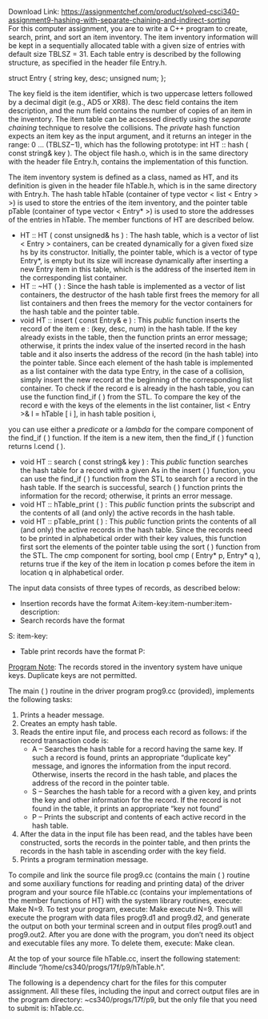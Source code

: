 Download Link: https://assignmentchef.com/product/solved-csci340-assignment9-hashing-with-separate-chaining-and-indirect-sorting
<br>
For this computer assignment, you are to write a C++ program to create, search, print, and sort an item inventory. The item inventory information will be kept in a sequentially allocated table with a given size of entries with default size TBLSZ = 31. Each table entry is described by the following structure, as specified in the header file Entry.h.

struct Entry { string key, desc; unsigned num; };

The key field is the item identifier, which is two uppercase letters followed by a decimal digit (e.g., AD5 or XR8). The desc field contains the item description, and the num field contains the number of copies of an item in the inventory. The item table can be accessed directly using the <em>separate chaining</em> technique to resolve the collisions. The <em>private</em> hash function expects an item key as the input argument, and it returns an integer in the range: 0 … (TBLSZ−1), which has the following prototype: int HT :: hash ( const string&amp; key ). The object file hash.o, which is in the same directory with the header file Entry.h, contains the implementation of this function.

The item inventory system is defined as a class, named as HT, and its definition is given in the header file hTable.h, which is in the same directory with Entry.h. The hash table hTable (container of type vector &lt; list &lt; Entry &gt; &gt;) is used to store the entries of the item inventory, and the pointer table pTable (container of type vector &lt; Entry* &gt;) is used to store the addresses of the entries in hTable. The member functions of HT are described below.

<ul>

 <li>HT :: HT ( const unsigned&amp; hs ) : The hash table, which is a vector of list &lt; Entry &gt; containers, can be created dynamically for a given fixed size hs by its constructor. Initially, the pointer table, which is a vector of type Entry*, is empty but its size will increase dynamically after inserting a new Entry item in this table, which is the address of the inserted item in the corresponding list container.</li>

 <li>HT :: ~HT ( ) : Since the hash table is implemented as a vector of list containers, the destructor of the hash table first frees the memory for all list containers and then frees the memory for the vector containers for the hash table and the pointer table.</li>

 <li>void HT :: insert ( const Entry&amp; e ) : This <em>public</em> function inserts the record of the item e : (key, desc, num) in the hash table. If the key already exists in the table, then the function prints an error message; otherwise, it prints the index value of the inserted record in the hash table and it also inserts the address of the record (in the hash table) into the pointer table. Since each element of the hash table is implemented as a list container with the data type Entry, in the case of a collision, simply insert the new record at the beginning of the corresponding list container. To check if the record e is already in the hash table, you can use the function find_if ( ) from the STL. To compare the key of the record e with the keys of the elements in the list container, list &lt; Entry &gt;&amp; l = hTable [ i ], in hash table position i,</li>

</ul>

you can use either a <em>predicate</em> or a <em>lambda</em> for the compare component of the find_if ( ) function. If the item is a new item, then the find_if ( ) function returns l.cend ( ).

<ul>

 <li>void HT :: search ( const string&amp; key ) : This <em>public</em> function searches the hash table for a record with a given As in the insert ( ) function, you can use the find_if ( ) function from the STL to search for a record in the hash table. If the search is successful, search ( ) function prints the information for the record; otherwise, it prints an error message.</li>

 <li>void HT :: hTable_print ( ) : This <em>public</em> function prints the subscript and the contents of all (and only) the active records in the hash table.</li>

 <li>void HT :: pTable_print ( ) : This <em>public</em> function prints the contents of all (and only) the active records in the hash table. Since the records need to be printed in alphabetical order with their key values, this function first sort the elements of the pointer table using the sort ( ) function from the STL. The cmp component for sorting, bool cmp ( Entry* p, Entry* q ), returns true if the key of the item in location p comes before the item in location q in alphabetical order.</li>

</ul>

The input data consists of three types of records, as described below:

<ul>

 <li>Insertion records have the format A:item-key:item-number:item-description:</li>

 <li>Search records have the format</li>

</ul>

S: item-key:

<ul>

 <li>Table print records have the format P:</li>

</ul>

<u>Program Note</u>: The records stored in the inventory system have unique keys. Duplicate keys are not permitted.

The main ( ) routine in the driver program prog9.cc (provided), implements the following tasks:

<ol>

 <li>Prints a header message.</li>

 <li>Creates an empty hash table.</li>

 <li>Reads the entire input file, and process each record as follows: if the record transaction code is:

  <ul>

   <li>A – Searches the hash table for a record having the same key. If such a record is found, prints an appropriate “duplicate key” message, and ignores the information from the input record. Otherwise, inserts the record in the hash table, and places the address of the record in the pointer table.</li>

   <li>S – Searches the hash table for a record with a given key, and prints the key and other information for the record. If the record is not found in the table, it prints an appropriate “key not found”</li>

   <li>P – Prints the subscript and contents of each active record in the hash table.</li>

  </ul></li>

 <li>After the data in the input file has been read, and the tables have been constructed, sorts the records in the pointer table, and then prints the records in the hash table in ascending order with the key field.</li>

 <li>Prints a program termination message.</li>

</ol>




To compile and link the source file prog9.cc (contains the main ( ) routine and some auxiliary functions for reading and printing data) of the driver program and your source file hTable.cc (contains your implementations of the member functions of HT) with the system library routines, execute: Make N=9. To test your program, execute: Make execute N=9. This will execute the program with data files prog9.d1 and prog9.d2, and generate the output on both your terminal screen and in output files prog9.out1 and prog9.out2. After you are done with the program, you don’t need its object and executable files any more. To delete them, execute: Make clean.




At the top of your source file hTable.cc, insert the following statement: #include “/home/cs340/progs/17f/p9/hTable.h”.




The following is a dependency chart for the files for this computer assignment. All these files, including the input and correct output files are in the program directory: ~cs340/progs/17f/p9, but the only file that you need to submit is: hTable.cc.


